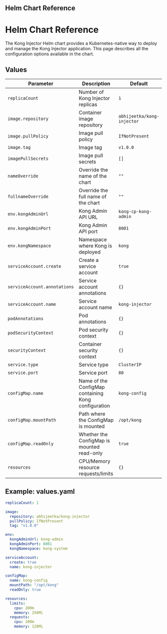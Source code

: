## Helm Chart Reference


# Helm Chart Reference

The Kong Injector Helm chart provides a Kubernetes-native way to deploy and manage the Kong Injector application. This page describes all the configuration options available in the chart.

## Values

| Parameter | Description | Default |
|-----------|-------------|---------|
| `replicaCount` | Number of Kong Injector replicas | `1` |
| `image.repository` | Container image repository | `abhijeetka/kong-injector` |
| `image.pullPolicy` | Image pull policy | `IfNotPresent` |
| `image.tag` | Image tag | `v1.0.0` |
| `imagePullSecrets` | Image pull secrets | `[]` |
| `nameOverride` | Override the name of the chart | `""` |
| `fullnameOverride` | Override the full name of the chart | `""` |
| `env.kongAdminUrl` | Kong Admin API URL | `kong-cp-kong-admin` |
| `env.kongAdminPort` | Kong Admin API port | `8001` |
| `env.kongNamespace` | Namespace where Kong is deployed | `kong` |
| `serviceAccount.create` | Create a service account | `true` |
| `serviceAccount.annotations` | Service account annotations | `{}` |
| `serviceAccount.name` | Service account name | `kong-injector` |
| `podAnnotations` | Pod annotations | `{}` |
| `podSecurityContext` | Pod security context | `{}` |
| `securityContext` | Container security context | `{}` |
| `service.type` | Service type | `ClusterIP` |
| `service.port` | Service port | `80` |
| `configMap.name` | Name of the ConfigMap containing Kong configuration | `kong-config` |
| `configMap.mountPath` | Path where the ConfigMap is mounted | `/opt/kong` |
| `configMap.readOnly` | Whether the ConfigMap is mounted read-only | `true` |
| `resources` | CPU/Memory resource requests/limits | `{}` |

## Example: values.yaml

```yaml
replicaCount: 1

image:
  repository: abhijeetka/kong-injector
  pullPolicy: IfNotPresent
  tag: "v1.0.0"

env:
  kongAdminUrl: kong-admin
  kongAdminPort: 8001
  kongNamespace: kong-system

serviceAccount:
  create: true
  name: kong-injector

configMap:
  name: kong-config
  mountPath: "/opt/kong"
  readOnly: true

resources:
  limits:
    cpu: 200m
    memory: 256Mi
  requests:
    cpu: 100m
    memory: 128Mi
```
